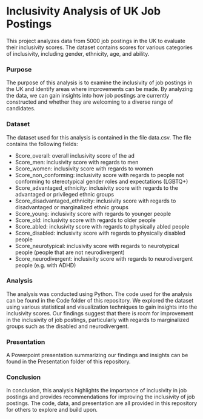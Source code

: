 # Inclusivity Analysis of UK Job Postings

This project analyzes data from 5000 job postings in the UK to evaluate their inclusivity scores. The dataset contains scores for various categories of inclusivity, including gender, ethnicity, age, and ability.
### Purpose
The purpose of this analysis is to examine the inclusivity of job postings in the UK and identify areas where improvements can be made. By analyzing the data, we can gain insights into how job postings are currently constructed and whether they are welcoming to a diverse range of candidates.
### Dataset
The dataset used for this analysis is contained in the file data.csv. The file contains the following fields:
- Score_overall: overall inclusivity score of the ad
- Score_men: inclusivity score with regards to men
- Score_women: inclusivity score with regards to women
- Score_non_conforming: inclusivity score with regards to people not conforming to stereotypical gender roles and expectations (LGBTQ+)
- Score_advantaged_ethnicity: inclusivity score with regards to the advantaged or privileged ethnic groups
- Score_disadvantaged_ethnicity: inclusivity score with regards to disadvantaged or marginalized ethnic groups
- Score_young: inclusivity score with regards to younger people
- Score_old: inclusivity score with regards to older people
- Score_abled: inclusivity score with regards to physically abled people
- Score_disabled: inclusivity score with regards to physically disabled people
- Score_neurotypical: inclusivity score with regards to neurotypical people (people that are not neurodivergent)
- Score_neurodivergent: inclusivity score with regards to neurodivergent people (e.g. with ADHD)
### Analysis
The analysis was conducted using Python. The code used for the analysis can be found in the Code folder of this repository.
We explored the dataset using various statistical and visualization techniques to gain insights into the inclusivity scores. Our findings suggest that there is room for improvement in the inclusivity of job postings, particularly with regards to marginalized groups such as the disabled and neurodivergent.
### Presentation
A Powerpoint presentation summarizing our findings and insights can be found in the Presentation folder of this repository.
### Conclusion
In conclusion, this analysis highlights the importance of inclusivity in job postings and provides recommendations for improving the inclusivity of job postings. The code, data, and presentation are all provided in this repository for others to explore and build upon. 


